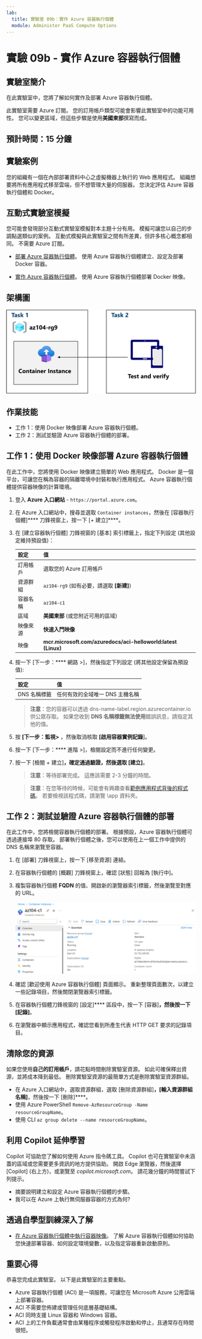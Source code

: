 ```yaml
---
lab:
  title: 實驗室 09b：實作 Azure 容器執行個體
  module: Administer PaaS Compute Options
---
```


# 實驗 09b - 實作 Azure 容器執行個體

## 實驗室簡介

在此實驗室中，您將了解如何實作及部署 Azure 容器執行個體。

此實驗室需要 Azure 訂閱。 您的訂用帳戶類型可能會影響此實驗室中的功能可用性。 您可以變更區域，但這些步驟是使用**美國東部**撰寫而成。

## 預計時間：15 分鐘

## 實驗案例

您的組織有一個在內部部署資料中心之虛擬機器上執行的 Web 應用程式。 組織想要將所有應用程式移至雲端，但不想管理大量的伺服器。 您決定評估 Azure 容器執行個體和 Docker。 
## 互動式實驗室模擬

您可能會發現部分互動式實驗室模擬對本主題十分有用。 模擬可讓您以自己的步調點選類似的案例。 互動式模擬與此實驗室之間有所差異，但許多核心概念都相同。 不需要 Azure 訂閱。

+ [部署 Azure 容器執行個體](https://mslearn.cloudguides.com/en-us/guides/AZ-900%20Exam%20Guide%20-%20Azure%20Fundamentals%20Exercise%203)。 使用 Azure 容器執行個體建立、設定及部署 Docker 容器。
  
+ [實作 Azure 容器執行個體](https://mslabs.cloudguides.com/guides/AZ-104%20Exam%20Guide%20-%20Microsoft%20Azure%20Administrator%20Exercise%2014)。  使用 Azure 容器執行個體部署 Docker 映像。 

## 架構圖

![工作的圖表。](../media/az104-lab09b-aci-architecture.png)

## 作業技能

- 工作 1：使用 Docker 映像部署 Azure 容器執行個體。
- 工作 2：測試並驗證 Azure 容器執行個體的部署。

## 工作 1：使用 Docker 映像部署 Azure 容器執行個體

在此工作中，您將使用 Docker 映像建立簡單的 Web 應用程式。 Docker 是一個平台，可讓您在稱為容器的隔離環境中封裝和執行應用程式。 Azure 容器執行個體提供容器映像的計算環境。

1. 登入 **Azure 入口網站** - `https://portal.azure.com`。

1. 在 Azure 入口網站中，搜尋並選取 `Container instances`，然後在 [容器執行個體]**** 刀鋒視窗上，按一下 [+ 建立]****。

1. 在 [建立容器執行個體] 刀鋒視窗的 [基本] 索引標籤上，指定下列設定 (其他設定維持預設值)：

    | 設定 | 值 |
    | ---- | ---- |
    | 訂用帳戶 | 選取您的 Azure 訂用帳戶 |
    | 資源群組 | `az104-rg9` (如有必要，請選取 **[新建]**) |
    | 容器名稱 | `az104-c1` |
    | 區域 | **美國東部** (或您附近可用的區域)|
    | 映像來源 | **快速入門映像** |
    | 映像 | **mcr.microsoft.com/azuredocs/aci-helloworld:latest (Linux)** |

1. 按一下 [下一步：**** 網路 >]，然後指定下列設定 (將其他設定保留為預設值):

    | 設定 | 值 |
    | --- | --- |
    | DNS 名稱標籤 | 任何有效的全域唯一 DNS 主機名稱 |

    >**注意**：您的容器可以透過 dns-name-label.region.azurecontainer.io 供公眾存取。 如果您收到 **DNS 名稱標籤無法使用**錯誤訊息，請指定其他的值。

1. 按 **[下一步：監視>** ，然後取消核取 **[啟用容器實例記錄**]。 

1. 按一下 [下一步：**** 進階 >]，檢閱設定而不進行任何變更。

 1. 按一下 [檢閱 + 建立]****，確定通過驗證，然後選取 [建立]****。

    >**注意**：等待部署完成。 這應該需要 2-3 分鐘的時間。

    >**注意**：在您等待的時候，可能會有興趣查看[範例應用程式背後的程式碼](https://github.com/Azure-Samples/aci-helloworld)。 若要檢視該程式碼，請瀏覽 \\app 資料夾。

## 工作 2：測試並驗證 Azure 容器執行個體的部署 

在此工作中，您將檢閱容器執行個體的部署。 根據預設，Azure 容器執行個體可透過連接埠 80 存取。 部署執行個體之後，您可以使用在上一個工作中提供的 DNS 名稱來瀏覽至容器。

1. 在 [部署] 刀鋒視窗上，按一下 [移至資源] 連結。

1. 在容器執行個體的 [概觀] 刀鋒視窗上，確認 [狀態] 回報為 [執行中]。

1. 複製容器執行個體 **FQDN** 的值、開啟新的瀏覽器索引標籤，然後瀏覽至對應的 URL。

     ![入口網站中 ACI 概觀頁面的螢幕擷取畫面。](../media/az104-lab09b-aci-overview.png)

1. 確認 [歡迎使用 Azure 容器執行個體] 頁面顯示。 重新整理頁面數次，以建立一些記錄項目，然後關閉瀏覽器索引標籤。  

1. 在容器執行個體刀鋒視窗的 [設定]**** 區段中，按一下 [容器]****，然後按一下 [記錄]****。

1. 在瀏覽器中顯示應用程式，確認您看到所產生代表 HTTP GET 要求的記錄項目。
   
## 清除您的資源

如果您使用**自己的訂用帳戶**，請花點時間刪除實驗室資源。 如此可確保釋出資源，並將成本降到最低。 刪除實驗室資源的最簡單方式是刪除實驗室資源群組。 

+ 在 Azure 入口網站中，選取資源群組，選取 [刪除資源群組]****，[輸入資源群組名稱]****，然後按一下 [刪除]****。
+ 使用 Azure PowerShell `Remove-AzResourceGroup -Name resourceGroupName`。
+ 使用 CLI `az group delete --name resourceGroupName`。

## 利用 Copilot 延伸學習
Copilot 可協助您了解如何使用 Azure 指令碼工具。 Copilot 也可在實驗室中未涵蓋的區域或您需要更多資訊的地方提供協助。 開啟 Edge 瀏覽器，然後選擇 [Copilot] (右上方)，或瀏覽至 *copilot.microsoft.com*。 請花幾分鐘的時間嘗試下列提示。

+ 摘要說明建立和設定 Azure 容器執行個體的步驟。
+ 我可以在 Azure 上執行無伺服器容器的方式為何?

## 透過自學型訓練深入了解

+ [在 Azure 容器執行個體中執行容器映像](https://learn.microsoft.com/training/modules/create-run-container-images-azure-container-instances/)。 了解 Azure 容器執行個體如何協助您快速部署容器、如何設定環境變數，以及指定容器重新啟動原則。

## 重要心得

恭喜您完成此實驗室。 以下是此實驗室的主要重點。 

+ Azure 容器執行個體 (ACI) 是一項服務，可讓您在 Microsoft Azure 公用雲端上部署容器。
+ ACI 不需要您佈建或管理任何底層基礎結構。
+ ACI 同時支援 Linux 容器和 Windows 容器。
+ ACI 上的工作負載通常會由某種程序或觸發程序啟動和停止，且通常存在時間很短。 

    
